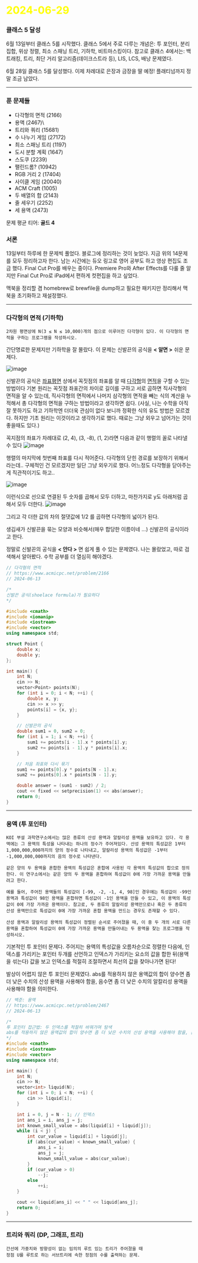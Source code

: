# <span style="color:yellow">2024-06-29</span> 
### 클래스 5 달성
6월 13일부터 클래스 5를 시작했다. 클래스 5에서 주로 다루는 개념은: 투 포인터, 분리 집합, 위상 정렬, 최소 스패닝 트리, 기하학, 비트마스킹이다.
참고로 클래스 4에서는: 백트래킹, 트리, 최단 거리 알고리즘(데이크스트라 등), LIS, LCS, 배낭 문제였다.

6월 28일 클래스 5를 달성했다. 이제 차례대로 은장과 금장을 딸 예정! 플래티넘까지 정말 조금 남았다.

- - -

### 푼 문제들
- 다각형의 면적 (2166)
- 용액 (2467)\
- 트리와 쿼리 (15681)
- 수 나누기 게임 (27172)
- 최소 스패닝 트리 (1197)
- 도시 분할 계획 (1647)
- 스도쿠 (2239)
- 팰린드롬? (10942)
- RGB 거리 2 (17404)
- 사이클 게임 (20040)
- ACM Craft (1005)
- 두 배열의 합 (2143)
- 줄 세우기 (2252)
- 세 용액 (2473)

문제 평균 티어: **골드 4**


### 서론
13일부터 하루에 한 문제씩 풀었다. 블로그에 정리하는 것이 늦었다. 지금 위의 14문제를 모두 정리하고자 한다.
남는 시간에는 듀오 링고로 영어 공부도 하고 영상 편집도 조금 했다. Final Cut Pro를 배우는 중이다. Premiere Pro와 After Effects를 다룰 줄 알지만 Final Cut Pro로 iPad에서 편하게 컷편집을 하고 싶었다.

맥북을 정리할 겸 homebrew로 brewfile을 dump하고 필요한 패키지만 정리해서 맥북을 초기화하고 재설정했다.


- - -


### 다각형의 면적 (기하학)
```
2차원 평면상에 N(3 ≤ N ≤ 10,000)개의 점으로 이루어진 다각형이 있다. 이 다각형의 면적을 구하는 프로그램을 작성하시오.
```

간단명료한 문제지만 기하학을 잘 몰랐다.
이 문제는 신발끈의 공식을 **< 알면 >** 쉬운 문제다. 

![image](https://upload.wikimedia.org/wikipedia/commons/thumb/0/0b/Polygon_area_formula_%28English%29.svg/440px-Polygon_area_formula_%28English%29.svg.png)

신발끈의 공식은 [좌표평면](https://ko.wikipedia.org/wiki/%EC%A2%8C%ED%91%9C%ED%8F%89%EB%A9%B4 "좌표평면") 상에서 꼭짓점의 좌표를 알 때 [다각형](https://ko.wikipedia.org/wiki/%EB%8B%A4%EA%B0%81%ED%98%95 "다각형")의 [면적](https://ko.wikipedia.org/wiki/%EB%A9%B4%EC%A0%81 "면적")을 구할 수 있는 방법이다
기본 원리는 꼭짓점 좌표간의 차이로 길이를 구하고 서로 곱하면 직사각형의 면적을 알 수 있는데, 직사각형의 면적에서 나머지 삼각형의 면적을 빼는 식의 계산을 누적해서 총 다각형의 면적을 구하는 방법이라고 생각하면 쉽다.
(사실, 나는 수학을 아직 잘 못하기도 하고 기하학엔 더더욱 관심이 없다 보니까 정확한 식의 유도 방법은 모르겠다. 하지만 기초 원리는 이것이라고 생각하기로 했다. 때로는 그냥 외우고 넘어가는 것이 좋을때도 있다.)

꼭지점의 좌표가 차례대로 (2, 4), (3, -8), (1, 2)라면 다음과 같이 행렬의 꼴로 나타낼 수 있다
![image](https://wikimedia.org/api/rest_v1/media/math/render/svg/6772190f3b828a737cd21c86521a3df97a2daba8)

행렬의 마지막에 첫번째 좌표를 다시 적어준다. 다각형의 닫힌 경로를 보장하기 위해서라는데.. 구체적인 건 모르겠지만 일단 그냥 외우기로 했다. 어느정도 다각형을 닫아주는 게 직관적이기도 하고..

![image](https://upload.wikimedia.org/wikipedia/commons/2/2f/ShoelaceMatrix2.GIF)

이런식으로 선으로 연결된 두 숫자를 곱해서 모두 더하고, 마찬가지로 y도 아래처럼 곱해서 모두 더한다.
![image](https://upload.wikimedia.org/wikipedia/commons/6/66/ShoelaceMatrix3.GIF)

그리고 각 더한 값의 차의 절댓값에 1/2 를 곱하면 다각형의 넓이가 된다.

생김새가 신발끈을 묶는 모양과 비슷해서(매우 합당한 이름이네 ...) 신발끈의 공식이라고 한다.

정말로 신발끈의 공식을 **< 안다 >** 면 쉽게 풀 수 있는 문제였다. 나는 몰랐었고, 따로 검색해서 알아봤다.
수학 공부를 더 열심히 해야겠다.


```cpp
// 다각형의 면적
// https://www.acmicpc.net/problem/2166
// 2024-06-13

/*
신발끈 공식(shoelace formula)가 필요하다
*/

#include <cmath>
#include <iomanip>
#include <iostream>
#include <vector>
using namespace std;

struct Point {
    double x;
    double y;
};

int main() {
    int N;
    cin >> N;
    vector<Point> points(N);
    for (int i = 0; i < N; ++i) {
        double x, y;
        cin >> x >> y;
        points[i] = {x, y};
    }

    // 신발끈의 공식
    double sum1 = 0, sum2 = 0;
    for (int i = 1; i < N; ++i) {
        sum1 += points[i - 1].x * points[i].y;
        sum2 += points[i - 1].y * points[i].x;
    }

    // 처음 좌표와 다시 묶기
    sum1 += points[0].y * points[N - 1].x;
    sum2 += points[0].x * points[N - 1].y;

    double answer = (sum1 - sum2) / 2;
    cout << fixed << setprecision(1) << abs(answer);
    return 0;
}
```



- - -



### 용액 (투 포인터)
```
KOI 부설 과학연구소에서는 많은 종류의 산성 용액과 알칼리성 용액을 보유하고 있다. 각 용액에는 그 용액의 특성을 나타내는 하나의 정수가 주어져있다. 산성 용액의 특성값은 1부터 1,000,000,000까지의 양의 정수로 나타내고, 알칼리성 용액의 특성값은 -1부터 -1,000,000,000까지의 음의 정수로 나타낸다.

같은 양의 두 용액을 혼합한 용액의 특성값은 혼합에 사용된 각 용액의 특성값의 합으로 정의한다. 이 연구소에서는 같은 양의 두 용액을 혼합하여 특성값이 0에 가장 가까운 용액을 만들려고 한다. 

예를 들어, 주어진 용액들의 특성값이 [-99, -2, -1, 4, 98]인 경우에는 특성값이 -99인 용액과 특성값이 98인 용액을 혼합하면 특성값이 -1인 용액을 만들 수 있고, 이 용액의 특성값이 0에 가장 가까운 용액이다. 참고로, 두 종류의 알칼리성 용액만으로나 혹은 두 종류의 산성 용액만으로 특성값이 0에 가장 가까운 혼합 용액을 만드는 경우도 존재할 수 있다.

산성 용액과 알칼리성 용액의 특성값이 정렬된 순서로 주어졌을 때, 이 중 두 개의 서로 다른 용액을 혼합하여 특성값이 0에 가장 가까운 용액을 만들어내는 두 용액을 찾는 프로그램을 작성하시오.
```

기본적인 투 포인터 문제다.
주어지는 용액의 특성값을 오름차순으로 정렬한 다음에, 인덱스를 가리키는 포인터 두개를 선언하고 인덱스가 가리키는 요소의 값을 합한 뒤(용액을 섞는다) 값을 보고 인덱스를 적절히 조절하면서 최선의 값을 찾아나가면 된다!

발상이 어렵지 않은 투 포인터 문제였다.
abs를 적용하지 않은 용액값의 합이 양수면 좀 더 낮은 수치의 산성 용액을 사용해야
함을, 음수면 좀 더 낮은 수치의 알칼리성 용액을 사용해야 함을 의미한다.


```cpp
// 백준: 용액
// https://www.acmicpc.net/problem/2467
// 2024-06-13

/*
투 포인터 접근법: 두 인덱스를 적절히 바꿔가며 탐색
abs를 적용하지 않은 용액값의 합이 양수면 좀 더 낮은 수치의 산성 용액을 사용해야 함을, 음수면 좀 더 낮은 수치의 알칼리성 용액을 사용해야 함을 의미한다.
*/
#include <cmath>
#include <iostream>
#include <vector>
using namespace std;

int main() {
    int N;
    cin >> N;
    vector<int> liquid(N);
    for (int i = 0; i < N; ++i) {
        cin >> liquid[i];
    }

    int i = 0, j = N - 1; // 인덱스
    int ans_i = i, ans_j = j;
    int known_small_value = abs(liquid[i] + liquid[j]);
    while (i < j) {
        int cur_value = liquid[i] + liquid[j];
        if (abs(cur_value) < known_small_value) {
            ans_i = i;
            ans_j = j;
            known_small_value = abs(cur_value);
        }
        if (cur_value > 0)
            --j;
        else
            ++i;
    }

    cout << liquid[ans_i] << " " << liquid[ans_j];
    return 0;
}
```



- - -


### 트리와 쿼리 (DP, 그래프, 트리)
```
간선에 가중치와 방향성이 없는 임의의 루트 있는 트리가 주어졌을 때
정점 U를 루트로 하는 서브트리에 속한 정점의 수를 출력하는 문제.
```

